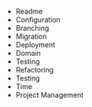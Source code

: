 * Readme
* Configuration
* Branching
* Migration
* Deployment
* Domain
* Testing
* Refactoring
* Testing
* Time
* Project Management
